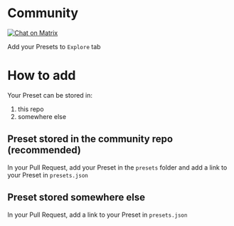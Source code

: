 # Community

[![Chat on Matrix](https://matrix.to/img/matrix-badge.svg)](https://matrix.to/#/#Gradience:matrix.org)

Add your Presets to `Explore` tab

# How to add

Your Preset can be stored in:

1. this repo
2. somewhere else

## Preset stored in the community repo (recommended)

In your Pull Request, add your Preset in the `presets` folder and add a link to your Preset in `presets.json`

## Preset stored somewhere else

In your Pull Request, add a link to your Preset in `presets.json`
